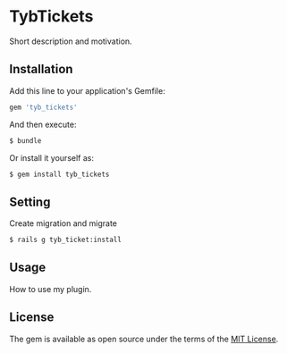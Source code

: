 # TybTickets
Short description and motivation.

## Installation
Add this line to your application's Gemfile:

```ruby
gem 'tyb_tickets'
```

And then execute:
```bash
$ bundle
```

Or install it yourself as:
```bash
$ gem install tyb_tickets
```

## Setting
Create migration and migrate
```bash
$ rails g tyb_ticket:install
```

## Usage
How to use my plugin.

## License
The gem is available as open source under the terms of the [MIT License](https://opensource.org/licenses/MIT).
